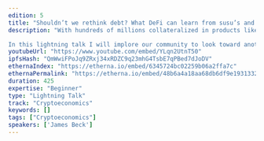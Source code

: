 ```yaml
---
edition: 5
title: "Shouldn’t we rethink debt? What DeFi can learn from susu’s and immigrant lending clubs"
description: "With hundreds of millions collateralized in products like Compound Finance and Maker, the Ethereum community is rightfully rallying around #DeFi. Yet, one could easily draw portentous parallels to the systemic risks of financial innovations in the early 2000s: credit default swaps, hybrid securities, and so on. 

In this lightning talk I will implore our community to look toward another concept of lending used around the world: the susu. The susu (tanda in Latin America, hui in Asia, or a “rotating savings and credit association: ROSCA), is a type of short-term no-interest loan among members of a small community. Each person in the susu makes the same contribution to the pool of money, and on a rotating basis, one person receives the total amount added to the pool. I first encountered this concept when visiting my partner’s family in Trinidad and Tobago, and am studying how communities in NYC rely on these informal lending clubs to pay for a flight, a home down-payment, or just for fun. If Ethereum will bring greater financial access, we should focus less on imitating the sophisticated financial products of Wall Street and instead look to the ways that communities without financial access already get by."
youtubeUrl: "https://www.youtube.com/embed/YLqn2UtnT50"
ipfsHash: "QmWwiFPoJq9ZRxj34xRDZC9q23mhG4TsbE7qPBed7dJoDV"
ethernaIndex: "https://etherna.io/embed/6345724bc02259b06a2ffa7c"
ethernaPermalink: "https://etherna.io/embed/48b6a4a18aa68db6df9e193133259c138aedc582d2fc9c76f442f51b89eddf88"
duration: 425
expertise: "Beginner"
type: "Lightning Talk"
track: "Cryptoeconomics"
keywords: []
tags: ["Cryptoeconomics"]
speakers: ['James Beck']
---
```

